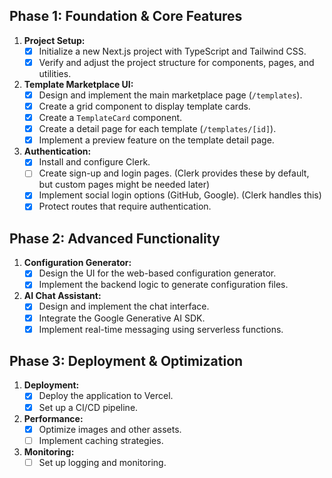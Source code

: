 ## Phase 1: Foundation & Core Features

1.  **Project Setup:**
    *   [x] Initialize a new Next.js project with TypeScript and Tailwind CSS.
    *   [x] Verify and adjust the project structure for components, pages, and utilities.

2.  **Template Marketplace UI:**
    *   [x] Design and implement the main marketplace page (`/templates`).
    *   [x] Create a grid component to display template cards.
    *   [x] Create a `TemplateCard` component.
    *   [x] Create a detail page for each template (`/templates/[id]`).
    *   [x] Implement a preview feature on the template detail page.

3.  **Authentication:**
    *   [x] Install and configure Clerk.
    *   [ ] Create sign-up and login pages. (Clerk provides these by default, but custom pages might be needed later)
    *   [x] Implement social login options (GitHub, Google). (Clerk handles this)
    *   [x] Protect routes that require authentication.

## Phase 2: Advanced Functionality

1.  **Configuration Generator:**
    *   [x] Design the UI for the web-based configuration generator.
    *   [x] Implement the backend logic to generate configuration files.

2.  **AI Chat Assistant:**
    *   [x] Design and implement the chat interface.
    *   [x] Integrate the Google Generative AI SDK.
    *   [x] Implement real-time messaging using serverless functions.

## Phase 3: Deployment & Optimization

1.  **Deployment:**
    *   [x] Deploy the application to Vercel.
    *   [x] Set up a CI/CD pipeline.

2.  **Performance:**
    *   [x] Optimize images and other assets.
    *   [ ] Implement caching strategies.

3.  **Monitoring:**
    *   [ ] Set up logging and monitoring.
